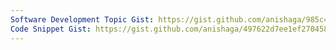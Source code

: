 ```yaml
---
Software Development Topic Gist: https://gist.github.com/anishaga/985c400eb568fd2b65f4401c853986b4
Code Snippet Gist: https://gist.github.com/anishaga/497622d7ee1ef2704588cdd211c45b86
---
```

